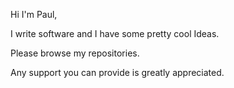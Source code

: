 Hi I'm Paul,

I write software and I have some pretty cool Ideas.

Please browse my repositories.

Any support you can provide is greatly appreciated.
